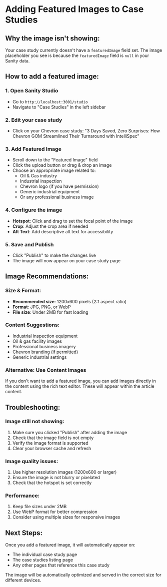 # Adding Featured Images to Case Studies

## Why the image isn't showing:

Your case study currently doesn't have a `featuredImage` field set. The image placeholder you see is because the `featuredImage` field is `null` in your Sanity data.

## How to add a featured image:

### 1. Open Sanity Studio
- Go to `http://localhost:3001/studio`
- Navigate to "Case Studies" in the left sidebar

### 2. Edit your case study
- Click on your Chevron case study: "3 Days Saved, Zero Surprises: How Chevron GOM Streamlined Their Turnaround with IntelliSpec"

### 3. Add Featured Image
- Scroll down to the "Featured Image" field
- Click the upload button or drag & drop an image
- Choose an appropriate image related to:
  - Oil & Gas industry
  - Industrial inspection
  - Chevron logo (if you have permission)
  - Generic industrial equipment
  - Or any professional business image

### 4. Configure the image
- **Hotspot**: Click and drag to set the focal point of the image
- **Crop**: Adjust the crop area if needed
- **Alt Text**: Add descriptive alt text for accessibility

### 5. Save and Publish
- Click "Publish" to make the changes live
- The image will now appear on your case study page

## Image Recommendations:

### Size & Format:
- **Recommended size**: 1200x600 pixels (2:1 aspect ratio)
- **Format**: JPG, PNG, or WebP
- **File size**: Under 2MB for fast loading

### Content Suggestions:
- Industrial inspection equipment
- Oil & gas facility images
- Professional business imagery
- Chevron branding (if permitted)
- Generic industrial settings

### Alternative: Use Content Images
If you don't want to add a featured image, you can add images directly in the content using the rich text editor. These will appear within the article content.

## Troubleshooting:

### Image still not showing:
1. Make sure you clicked "Publish" after adding the image
2. Check that the image field is not empty
3. Verify the image format is supported
4. Clear your browser cache and refresh

### Image quality issues:
1. Use higher resolution images (1200x600 or larger)
2. Ensure the image is not blurry or pixelated
3. Check that the hotspot is set correctly

### Performance:
1. Keep file sizes under 2MB
2. Use WebP format for better compression
3. Consider using multiple sizes for responsive images

## Next Steps:

Once you add a featured image, it will automatically appear on:
- The individual case study page
- The case studies listing page
- Any other pages that reference this case study

The image will be automatically optimized and served in the correct size for different devices. 